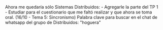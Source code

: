 Ahora me quedaría sólo Sistemas Distribuidos:
	- Agregarle la parte del TP 1
	- Estudiar para el cuestionario que me faltó realizar y que ahora se toma oral. (16/10 - Tema 5: Sincronismo)
		Palabra clave para buscar en el chat de whatsapp del grupo de Distribuidos: "hoguera"

